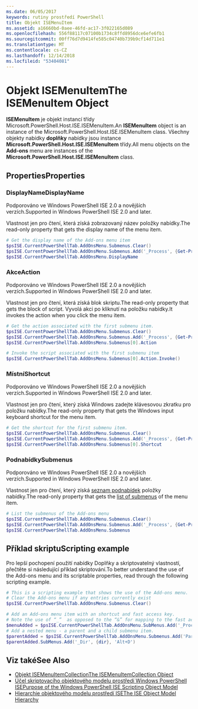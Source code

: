 ```yaml
---
ms.date: 06/05/2017
keywords: rutiny prostředí PowerShell
title: Objekt ISEMenuItem
ms.assetid: a16660bd-0aee-46fd-ac17-3f022165d089
ms.openlocfilehash: 556f88117c07100b1734c8ffd8956dce6efe6fb1
ms.sourcegitcommit: 00ff76d7d9414fe585c04740b739b9cf14d711e1
ms.translationtype: MT
ms.contentlocale: cs-CZ
ms.lasthandoff: 12/14/2018
ms.locfileid: "53404081"
---
```

# <a name="the-isemenuitem-object"></a><span data-ttu-id="219b0-103">Objekt ISEMenuItem</span><span class="sxs-lookup"><span data-stu-id="219b0-103">The ISEMenuItem Object</span></span>

<span data-ttu-id="219b0-104">**ISEMenuItem** je objekt instancí třídy Microsoft.PowerShell.Host.ISE.ISEMenuItem.</span><span class="sxs-lookup"><span data-stu-id="219b0-104">An **ISEMenuItem** object is an instance of the Microsoft.PowerShell.Host.ISE.ISEMenuItem class.</span></span> <span data-ttu-id="219b0-105">Všechny objekty nabídky **doplňky** nabídky jsou instance **Microsoft.PowerShell.Host.ISE.ISEMenuItem** třídy.</span><span class="sxs-lookup"><span data-stu-id="219b0-105">All menu objects on the **Add-ons** menu are instances of the **Microsoft.PowerShell.Host.ISE.ISEMenuItem** class.</span></span>

## <a name="properties"></a><span data-ttu-id="219b0-106">Properties</span><span class="sxs-lookup"><span data-stu-id="219b0-106">Properties</span></span>

### <a name="displayname"></a><span data-ttu-id="219b0-107">DisplayName</span><span class="sxs-lookup"><span data-stu-id="219b0-107">DisplayName</span></span>

<span data-ttu-id="219b0-108">Podporováno ve Windows PowerShell ISE 2.0 a novějších verzích.</span><span class="sxs-lookup"><span data-stu-id="219b0-108">Supported in Windows PowerShell ISE 2.0 and later.</span></span>

<span data-ttu-id="219b0-109">Vlastnost jen pro čtení, která získá zobrazovaný název položky nabídky.</span><span class="sxs-lookup"><span data-stu-id="219b0-109">The read-only property that gets the display name of the menu item.</span></span>

```powershell
# Get the display name of the Add-ons menu item
$psISE.CurrentPowerShellTab.AddOnsMenu.Submenus.Clear()
$psISE.CurrentPowerShellTab.AddOnsMenu.Submenus.Add('_Process', {Get-Process}, 'Alt+P')
$psISE.CurrentPowerShellTab.AddOnsMenu.DisplayName
```

### <a name="action"></a><span data-ttu-id="219b0-110">Akce</span><span class="sxs-lookup"><span data-stu-id="219b0-110">Action</span></span>

<span data-ttu-id="219b0-111">Podporováno ve Windows PowerShell ISE 2.0 a novějších verzích.</span><span class="sxs-lookup"><span data-stu-id="219b0-111">Supported in Windows PowerShell ISE 2.0 and later.</span></span>

<span data-ttu-id="219b0-112">Vlastnost jen pro čtení, která získá blok skriptu.</span><span class="sxs-lookup"><span data-stu-id="219b0-112">The read-only property that gets the block of script.</span></span> <span data-ttu-id="219b0-113">Vyvolá akci po kliknutí na položku nabídky.</span><span class="sxs-lookup"><span data-stu-id="219b0-113">It invokes the action when you click the menu item.</span></span>

```powershell
# Get the action associated with the first submenu item.
$psISE.CurrentPowerShellTab.AddOnsMenu.Submenus.Clear()
$psISE.CurrentPowerShellTab.AddOnsMenu.Submenus.Add('_Process', {Get-Process}, 'Alt+P')
$psISE.CurrentPowerShellTab.AddOnsMenu.Submenus[0].Action

# Invoke the script associated with the first submenu item
$psISE.CurrentPowerShellTab.AddOnsMenu.Submenus[0].Action.Invoke()
```

### <a name="shortcut"></a><span data-ttu-id="219b0-114">Místní</span><span class="sxs-lookup"><span data-stu-id="219b0-114">Shortcut</span></span>

<span data-ttu-id="219b0-115">Podporováno ve Windows PowerShell ISE 2.0 a novějších verzích.</span><span class="sxs-lookup"><span data-stu-id="219b0-115">Supported in Windows PowerShell ISE 2.0 and later.</span></span>

<span data-ttu-id="219b0-116">Vlastnost jen pro čtení, který získá Windows zadejte klávesovou zkratku pro položku nabídky.</span><span class="sxs-lookup"><span data-stu-id="219b0-116">The read-only property that gets the Windows input keyboard shortcut for the menu item.</span></span>

```powershell
# Get the shortcut for the first submenu item.
$psISE.CurrentPowerShellTab.AddOnsMenu.Submenus.Clear()
$psISE.CurrentPowerShellTab.AddOnsMenu.Submenus.Add('_Process', {Get-Process}, 'Alt+P')
$psISE.CurrentPowerShellTab.AddOnsMenu.Submenus[0].Shortcut
```

### <a name="submenus"></a><span data-ttu-id="219b0-117">Podnabídky</span><span class="sxs-lookup"><span data-stu-id="219b0-117">Submenus</span></span>

<span data-ttu-id="219b0-118">Podporováno ve Windows PowerShell ISE 2.0 a novějších verzích.</span><span class="sxs-lookup"><span data-stu-id="219b0-118">Supported in Windows PowerShell ISE 2.0 and later.</span></span>

<span data-ttu-id="219b0-119">Vlastnost jen pro čtení, který získá [seznam podnabídek](The-ISEMenuItemCollection-Object.md) položky nabídky.</span><span class="sxs-lookup"><span data-stu-id="219b0-119">The read-only property that gets the [list of submenus](The-ISEMenuItemCollection-Object.md) of the menu item.</span></span>

```powershell
# List the submenus of the Add-ons menu
$psISE.CurrentPowerShellTab.AddOnsMenu.Submenus.Clear()
$psISE.CurrentPowerShellTab.AddOnsMenu.Submenus.Add('_Process', {Get-Process}, 'Alt+P')
$psISE.CurrentPowerShellTab.AddOnsMenu.Submenus
```

## <a name="scripting-example"></a><span data-ttu-id="219b0-120">Příklad skriptu</span><span class="sxs-lookup"><span data-stu-id="219b0-120">Scripting example</span></span>

<span data-ttu-id="219b0-121">Pro lepší pochopení použití nabídky Doplňky a skriptovatelný vlastností, přečtěte si následující příklad skriptování.</span><span class="sxs-lookup"><span data-stu-id="219b0-121">To better understand the use of the Add-ons menu and its scriptable properties, read through the following scripting example.</span></span>

```powershell
# This is a scripting example that shows the use of the Add-ons menu.
# Clear the Add-ons menu if any entries currently exist
$psISE.CurrentPowerShellTab.AddOnsMenu.Submenus.Clear()

# Add an Add-ons menu item with an shortcut and fast access key.
# Note the use of “_”  as opposed to the “&” for mapping to the fast access key letter for the menu item.
$menuAdded = $psISE.CurrentPowerShellTab.AddOnsMenu.SubMenus.Add('_Process', {Get-Process}, 'Alt+P')
# Add a nested menu - a parent and a child submenu item.
$parentAdded = $psISE.CurrentPowerShellTab.AddOnsMenu.Submenus.Add('Parent', $null, $null)
$parentAdded.SubMenus.Add('_Dir', {dir}, 'Alt+D')
```

## <a name="see-also"></a><span data-ttu-id="219b0-122">Viz také</span><span class="sxs-lookup"><span data-stu-id="219b0-122">See Also</span></span>

- [<span data-ttu-id="219b0-123">Objekt ISEMenuItemCollection</span><span class="sxs-lookup"><span data-stu-id="219b0-123">The ISEMenuItemCollection Object</span></span>](The-ISEMenuItemCollection-Object.md)
- [<span data-ttu-id="219b0-124">Účel skriptovacího objektového modelu prostředí Windows PowerShell ISE</span><span class="sxs-lookup"><span data-stu-id="219b0-124">Purpose of the Windows PowerShell ISE Scripting Object Model</span></span>](Purpose-of-the-Windows-PowerShell-ISE-Scripting-Object-Model.md)
- [<span data-ttu-id="219b0-125">Hierarchie objektového modelu prostředí ISE</span><span class="sxs-lookup"><span data-stu-id="219b0-125">The ISE Object Model Hierarchy</span></span>](The-ISE-Object-Model-Hierarchy.md)